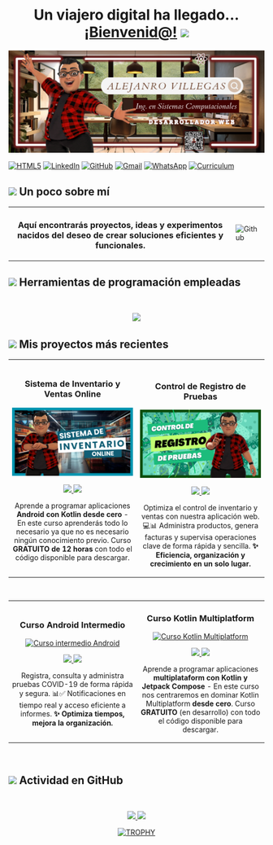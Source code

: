 <div align="center">
<h1 align="center">Un viajero digital ha llegado... <a href="https://www.alejandrovillegas.net/">¡Bienvenid@!</a> <img src="https://media.giphy.com/media/hvRJCLFzcasrR4ia7z/giphy.gif" width="35"></h1>
</div>

<img src="./Banner.png">

[![HTML5](https://img.shields.io/badge/Pagina_oficial-%23E34F26.svg?style=for-the-badge&logo=html5&logoColor=white)](https://www.alejandrovillegas.net/)
[![LinkedIn](https://img.shields.io/badge/linkedin-%230077B5.svg?style=for-the-badge&logo=linkedin&logoColor=white)](https://www.linkedin.com/in/alejandro-programmer/)
[![GitHub](https://img.shields.io/badge/github-%23121011.svg?style=for-the-badge&logo=github&logoColor=white)](https://github.com/AlejandroCisnerosVillegas)
[![Gmail](https://img.shields.io/badge/Gmail-D14836?style=for-the-badge&logo=gmail&logoColor=white)](mailto:contacto@alejandrovillegas.net)
[![WhatsApp](https://img.shields.io/badge/WhatsApp-25D366?style=for-the-badge&logo=whatsapp&logoColor=white)](https://wa.me/+525529002158)
[![Curriculum](https://img.shields.io/badge/Curriculum-CA4245?style=for-the-badge&logo=react-router&logoColor=white)](https://www.alejandrovillegas.net/assets/Curriculum-Vitae.pdf)

## <img src="https://media0.giphy.com/media/v1.Y2lkPTc5MGI3NjExa2VwMm1xOWw1ZDB0OGk3dm1tMmxxcTZ3a2ZmcWNqbGljaWN0NXgzaSZlcD12MV9pbnRlcm5hbF9naWZfYnlfaWQmY3Q9cw/Ye7UYS5NTl6arPbDw7/giphy.gif" width ="25"><b> Un poco sobre mí</b>

<table>
  <tr>
    <td>
      <h3 align="center">Aquí encontrarás proyectos, ideas y experimentos nacidos del deseo de crear soluciones eficientes y funcionales.</h3>
    </td>
    <td>
      <img width="100%" alt="Github" src="https://raw.githubusercontent.com/onimur/.github/master/.resources/git-header.svg" />
    </td>
  </tr>
</table>

## <img src="https://media2.giphy.com/media/QssGEmpkyEOhBCb7e1/giphy.gif?cid=ecf05e47a0n3gi1bfqntqmob8g9aid1oyj2wr3ds3mg700bl&rid=giphy.gif" width ="25"><b> Herramientas de programación empleadas</b>

<br>
<p align="center">
  <a href="https://skillicons.dev">
    <img src="https://skillicons.dev/icons?i=html,css,js,php,mysql,sqlite,react,vite,nodejs,npm,postman,bootstrap,sass,less,styledcomponents,jquery,redux,git,github,vscode,powershell,windows" />
  </a>
</p>

## <img src="https://media1.giphy.com/media/v1.Y2lkPTc5MGI3NjExc2V6dHMxbjlvbjE1MjNod2RoMXM0d3ZkZ203OGlhNzYwenFtcjd6MyZlcD12MV9pbnRlcm5hbF9naWZfYnlfaWQmY3Q9cw/xHwDPt2kFONpKI8Rfw/giphy.gif" width ="25"><b> Mis proyectos más recientes</b>

<table>
<tr>
<td width="50%">
<h3 align="center">Sistema de Inventario y Ventas Online</h3>
<div align="center">
<a href="https://github.com/AlejandroCisnerosVillegas/Sistema-de-Inventario-y-Ventas-Online" target="_blank"><img src="./Intro-Banner-01.png" width="400" alt="Sistema de Inventario y Ventas Online"></a>
<p>
<a href="https://github.com/AlejandroCisnerosVillegas/Sistema-de-Inventario-y-Ventas-Online" target="_blank">
<img src="https://img.shields.io/badge/C%C3%93DIGO-%23121011.svg?style=for-the-badge&logo=github&logoColor=white">
</a>
<a href="https://alejandrovillegas.net/projects/project-09/index.php" target="_blank">
<img src="https://img.shields.io/badge/-Vista_Previa-blue?style=for-the-badge&color=fbfc40">
</a>
</p>
<p>Aprende a programar aplicaciones <strong>Android con Kotlin desde cero</strong> - En este curso aprenderás todo lo necesario ya que no es necesario ningún conocimiento previo. Curso <strong>GRATUITO de 12 horas</strong> con todo el código disponible para descargar.</p>
</div>
                                                                                      
</td>

<td width="50%">
               <br>
<h3 align="center">Control de Registro de Pruebas</h3>
<div align="center">                                       
<a href="https://github.com/AlejandroCisnerosVillegas/Control-de-Registro-de-Pruebas" target="_blank"><img src="./Intro-Banner-02.png" width="400" alt="Control de Registro de Pruebas"></a>
<br>
<p>
<a href="https://github.com/AlejandroCisnerosVillegas/Control-de-Registro-de-Pruebas" target="_blank">
<img src="https://img.shields.io/badge/C%C3%93DIGO-%23121011.svg?style=for-the-badge&logo=github&logoColor=white">
</a>
<a href="https://alejandrovillegas.net/projects/project-08/index.php" target="_blank">
<img src="https://img.shields.io/badge/-Vista_Previa-green?style=for-the-badge&color=3fFD7f">
</a>
</p>
</p>Optimiza el control de inventario y ventas con nuestra aplicación web. 💻📊 Administra productos, genera facturas y supervisa operaciones clave de forma rápida y sencilla. <strong>✨ Eficiencia, organización y crecimiento en un solo lugar.</strong></p>
</div>                                                             
</table>                                                                                 
</div>
<br>

<table>
<tr>
<td width="50%">
<h3 align="center">Curso Android Intermedio</h3>
<div align="center">
<a href="https://github.com/ArisGuimera/Android-Expert-Intermedio" target="_blank"><img src="https://i.imgur.com/V48W0sU.jpg" width="400" alt="Curso intermedio Android"></a>
<p>
<a href="https://github.com/ArisGuimera/Android-Expert-Intermedio" target="_blank">
<img src="https://img.shields.io/badge/CÓDIGO-ff9?style=for-the-badge&logo=github&logoColor=black">
</a>
<a href="https://youtu.be/UaR7GSNACsM" target="_blank">
<img src="https://img.shields.io/badge/-Youtube-green?style=for-the-badge&color=fbfc40">
</a>
</p>
<p>Registra, consulta y administra pruebas COVID-19 de forma rápida y segura. 📊✅ Notificaciones en tiempo real y acceso eficiente a informes. <strong>✨ Optimiza tiempos, mejora la organización.</strong></p>
</div>
                                                                                      
</td>

<td width="50%">
<h3 align="center">Curso Kotlin Multiplatform</h3>
<div align="center">
<a href="https://github.com/ArisGuimera/Curso-Kotlin-Multiplatform" target="_blank"><img src="https://i.imgur.com/nDDp1Ra.jpg" width="400" alt="Curso Kotlin Multiplatform"></a>
<p>
<a href="https://github.com/ArisGuimera/Curso-Kotlin-Multiplatform" target="_blank">
<img src="https://img.shields.io/badge/C%C3%93DIGO-cfaae0?style=for-the-badge&logo=github&logoColor=black">
</a>
<a href="https://youtube.com/playlist?list=PL8ie04dqq7_NUvBcMMosVRAbqZDWmRzX3&si=FdS-Z07ZFAUjDHAE" target="_blank">
<img src="https://img.shields.io/badge/-Youtube-green?style=for-the-badge&color=ff00f4">
</a>
</p>
<p>Aprende a programar aplicaciones <strong>multiplataform con Kotlin y Jetpack Compose</strong> - En este curso nos centraremos en dominar Kotlin Multiplatform <strong>desde cero</strong>. Curso <strong>GRATUITO</strong> (en desarrollo) con todo el código disponible para descargar.</p>
</div>
                                                                                      
</td>  
</table>                                                                                 
</div>
<br>

## <img src="https://media.giphy.com/media/iY8CRBdQXODJSCERIr/giphy.gif" width="35"><b> Actividad en GitHub </b>

<br>

<p align="center">
<a href="https://github.com/AlejandroCisnerosVillegas">
  <img height="180em" src="https://github-readme-stats-eight-theta.vercel.app/api?username=AlejandroCisnerosVillegas&show_icons=true&theme=dark&include_all_commits=true&count_private=true"/>
  <img height="180em" src="https://github-readme-stats-eight-theta.vercel.app/api/top-langs/?username=AlejandroCisnerosVillegas&layout=compact&langs_count=8&theme=dark"/>
</a>
</p>

<p align="center">
<div align="center">
  <a href="https://github.com/ryo-ma/github-profile-trophy">
    <img src="https://github-profile-trophy.vercel.app/?username=AlejandroCisnerosVillegas&theme=kimbie_dark&row=1&column=7&margin-h=15&margin-w=5&no-bg=true" alt="TROPHY" />
  </a>
</div>
</p>       
<!--
**AlejandroCisnerosVillegas/AlejandroCisnerosVillegas** is a ✨ _special_ ✨ repository because its `README.md` (this file) appears on your GitHub profile.

Here are some ideas to get you started:

- 🔭 I’m currently working on ...
- 🌱 I’m currently learning ...
- 👯 I’m looking to collaborate on ...
- 🤔 I’m looking for help with ...
- 💬 Ask me about ...
- 📫 How to reach me: ...
- 😄 Pronouns: ...
- ⚡ Fun fact: ...
  -->
